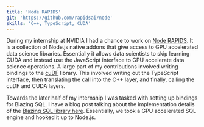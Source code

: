 ```yaml
---
title: 'Node RAPIDS'
git: 'https://github.com/rapidsai/node'
skills: 'C++, TypeScript, CUDA'
---
```


During my internship at NVIDIA I had a chance to work on [Node RAPIDS](https://github.com/rapidsai/node). It is a collection of Node.js native addons that give access to GPU accelerated data science libraries. Essentially it allows data scientists to skip learning CUDA and instead use the JavaScript interface to GPU accelerate data science operations. A large part of my contributions involved writing bindings to the [cuDF](https://github.com/rapidsai/cudf) library. This involved writing out the TypeScript interface, then translating the call into the C++ layer, and finally, calling the cuDF and CUDA layers.

<Heading title="Blazing SQL" />

Towards the later half of my internship I was tasked with setting up bindings for Blazing SQL. I have a blog post talking about the implementation details of the [Blazing SQL library here](<(https://matek.dev/blog/node-rapids-blazing-sql/)>). Essentially, we took a GPU accelerated SQL engine and hooked it up to Node.js.

<Youtube id="-llIzlx7a-U" />

<Youtube id="rH7Wxn5Yr_A" />

